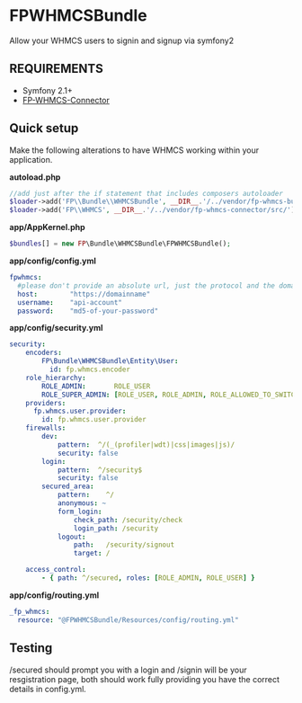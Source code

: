 FPWHMCSBundle
==============
Allow your WHMCS users to signin and signup via symfony2

REQUIREMENTS
------------
* Symfony 2.1+
* [FP-WHMCS-Connector ](https://github.com/ifp/FP-WHMCS-Connector "FP-WHMCS-Connector")


Quick setup
-----------

Make the following alterations to have WHMCS working within your application.

**autoload.php**
```php
//add just after the if statement that includes composers autoloader
$loader->add('FP\\Bundle\\WHMCSBundle', __DIR__.'/../vendor/fp-whmcs-bundle/src/');
$loader->add('FP\\WHMCS', __DIR__.'/../vendor/fp-whmcs-connector/src/');
```

**app/AppKernel.php**
```php
$bundles[] = new FP\Bundle\WHMCSBundle\FPWHMCSBundle();
```

**app/config/config.yml**

```yaml
fpwhmcs:
  #please don't provide an absolute url, just the protocol and the domain name
  host:        "https://domainname" 
  username:    "api-account"
  password:    "md5-of-your-password"
```

**app/config/security.yml**

```yaml
security:
    encoders:
        FP\Bundle\WHMCSBundle\Entity\User: 
          id: fp.whmcs.encoder
    role_hierarchy:
        ROLE_ADMIN:       ROLE_USER
        ROLE_SUPER_ADMIN: [ROLE_USER, ROLE_ADMIN, ROLE_ALLOWED_TO_SWITCH]
    providers:
      fp.whmcs.user.provider:
        id: fp.whmcs.user.provider
    firewalls:
        dev:
            pattern:  ^/(_(profiler|wdt)|css|images|js)/
            security: false
        login:
            pattern:  ^/security$
            security: false
        secured_area:
            pattern:    ^/
            anonymous: ~
            form_login:
                check_path: /security/check
                login_path: /security
            logout:
                path:   /security/signout
                target: /

    access_control:
        - { path: ^/secured, roles: [ROLE_ADMIN, ROLE_USER] }
```

**app/config/routing.yml**

```yaml
_fp_whmcs:
  resource: "@FPWHMCSBundle/Resources/config/routing.yml"
```

## Testing ##
/secured should prompt you with a login and /signin will be your resgistration page, both should work fully providing you have the correct details in config.yml.




